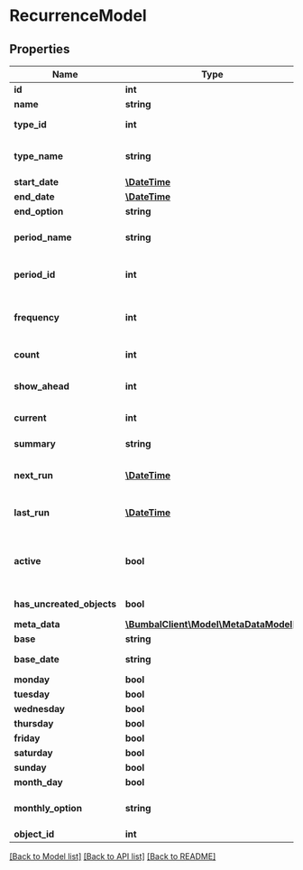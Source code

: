 # RecurrenceModel

## Properties
Name | Type | Description | Notes
------------ | ------------- | ------------- | -------------
**id** | **int** | Unique Identifier | [optional] 
**name** | **string** | Recurrence name | [optional] 
**type_id** | **int** | recurrence type_id, 11:activity, 24:route | [optional] 
**type_name** | **string** | recurrence type_name, activity, route | [optional] 
**start_date** | [**\DateTime**](\DateTime.md) | Start date | [optional] 
**end_date** | [**\DateTime**](\DateTime.md) | End date | [optional] 
**end_option** | **string** | End option | [optional] 
**period_name** | **string** | recurrence period_name, 1:day, 2:week, 3:month | [optional] 
**period_id** | **int** | recurrence period_id, 1:day, 2:week, 3:month | [optional] 
**frequency** | **int** | period frequency of recurrence (2 &#x3D; repeat each 2 days/weeks/months) | [optional] 
**count** | **int** | nr of last recurrence to be created | [optional] 
**show_ahead** | **int** | nr of recurrences to show ahead in system | [optional] 
**current** | **int** | last created recurrence nr | [optional] 
**summary** | **string** | summary of recurrence | [optional] 
**next_run** | [**\DateTime**](\DateTime.md) | Next date on which a new recurrence will be added | [optional] 
**last_run** | [**\DateTime**](\DateTime.md) | Last date on which a new recurrence was added | [optional] 
**active** | **bool** | if active&#x3D;0: recurrence has been removed and is no longer visible in any bumbal interface | [optional] 
**has_uncreated_objects** | **bool** | If the recurrence has uncreated objects | [optional] 
**meta_data** | [**\BumbalClient\Model\MetaDataModel[]**](MetaDataModel.md) |  | [optional] 
**base** | **string** | Recurrence base | [optional] 
**base_date** | **string** | Recurrence base date | [optional] 
**monday** | **bool** | Monday | [optional] 
**tuesday** | **bool** | Tuesday | [optional] 
**wednesday** | **bool** | Wednesday | [optional] 
**thursday** | **bool** | Thursday | [optional] 
**friday** | **bool** | Friday | [optional] 
**saturday** | **bool** | Saturday | [optional] 
**sunday** | **bool** | Sunday | [optional] 
**month_day** | **bool** | month day | [optional] 
**monthly_option** | **string** | Recurrence occurs every beginning or ending of the month | [optional] 
**object_id** | **int** | ID of the object | [optional] 

[[Back to Model list]](../README.md#documentation-for-models) [[Back to API list]](../README.md#documentation-for-api-endpoints) [[Back to README]](../README.md)


